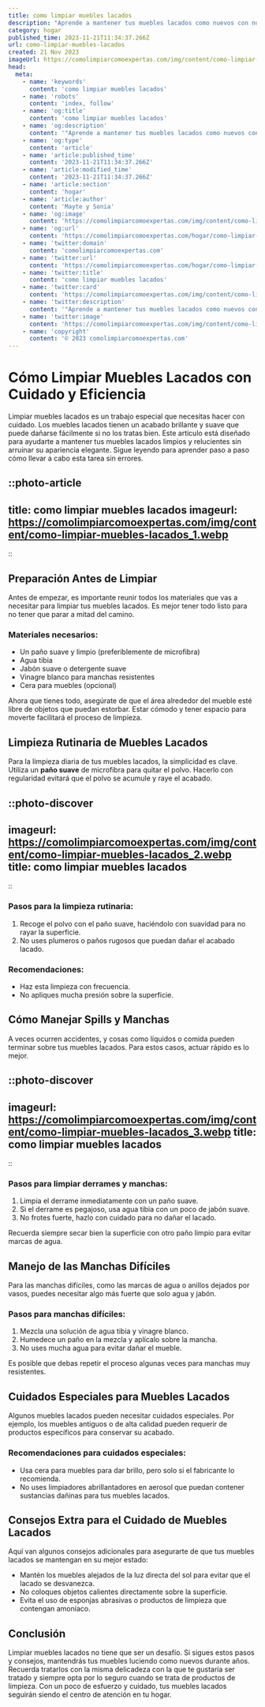 ```yaml
---
title: como limpiar muebles lacados
description: "Aprende a mantener tus muebles lacados como nuevos con nuestros consejos prácticos y sencillos para una limpieza eficaz y delicada."
category: hogar
published_time: 2023-11-21T11:34:37.266Z
url: como-limpiar-muebles-lacados
created: 21 Nov 2023
imageUrl: https://comolimpiarcomoexpertas.com/img/content/como-limpiar-muebles-lacados_1.webp
head:
  meta:
    - name: 'keywords'
      content: 'como limpiar muebles lacados'
    - name: 'robots'
      content: 'index, follow'
    - name: 'og:title'
      content: 'como limpiar muebles lacados'
    - name: 'og:description'
      content: '"Aprende a mantener tus muebles lacados como nuevos con nuestros consejos prácticos y sencillos para una limpieza eficaz y delicada."'
    - name: 'og:type'
      content: 'article'
    - name: 'article:published_time'
      content: '2023-11-21T11:34:37.266Z'
    - name: 'article:modified_time'
      content: '2023-11-21T11:34:37.266Z'
    - name: 'article:section'
      content: 'hogar'
    - name: 'article:author'
      content: 'Mayte y Sonia'
    - name: 'og:image'
      content: 'https://comolimpiarcomoexpertas.com/img/content/como-limpiar-muebles-lacados_3.webp'
    - name: 'og:url'
      content: 'https://comolimpiarcomoexpertas.com/hogar/como-limpiar-muebles-lacados'
    - name: 'twitter:domain'
      content: 'comolimpiarcomoexpertas.com'
    - name: 'twitter:url'
      content: 'https://comolimpiarcomoexpertas.com/hogar/como-limpiar-muebles-lacados'
    - name: 'twitter:title'
      content: 'como limpiar muebles lacados'
    - name: 'twitter:card'
      content: 'https://comolimpiarcomoexpertas.com/img/content/como-limpiar-muebles-lacados_3.webp'
    - name: 'twitter:description'
      content: '"Aprende a mantener tus muebles lacados como nuevos con nuestros consejos prácticos y sencillos para una limpieza eficaz y delicada."'
    - name: 'twitter:image'
      content: 'https://comolimpiarcomoexpertas.com/img/content/como-limpiar-muebles-lacados_3.webp'
    - name: 'copyright'
      content: '© 2023 comolimpiarcomoexpertas.com'
---
```

# Cómo Limpiar Muebles Lacados con Cuidado y Eficiencia

Limpiar muebles lacados es un trabajo especial que necesitas hacer con cuidado. Los muebles lacados tienen un acabado brillante y suave que puede dañarse fácilmente si no los tratas bien. Este artículo está diseñado para ayudarte a mantener tus muebles lacados limpios y relucientes sin arruinar su apariencia elegante. Sigue leyendo para aprender paso a paso cómo llevar a cabo esta tarea sin errores.

::photo-article
---
title: como limpiar muebles lacados
imageurl: https://comolimpiarcomoexpertas.com/img/content/como-limpiar-muebles-lacados_1.webp
---
::

## Preparación Antes de Limpiar

Antes de empezar, es importante reunir todos los materiales que vas a necesitar para limpiar tus muebles lacados. Es mejor tener todo listo para no tener que parar a mitad del camino.

### Materiales necesarios:

- Un paño suave y limpio (preferiblemente de microfibra)
- Agua tibia
- Jabón suave o detergente suave
- Vinagre blanco para manchas resistentes
- Cera para muebles (opcional)

Ahora que tienes todo, asegúrate de que el área alrededor del mueble esté libre de objetos que puedan estorbar. Estar cómodo y tener espacio para moverte facilitará el proceso de limpieza.

## Limpieza Rutinaria de Muebles Lacados

Para la limpieza diaria de tus muebles lacados, la simplicidad es clave. Utiliza un **paño suave** de microfibra para quitar el polvo. Hacerlo con regularidad evitará que el polvo se acumule y raye el acabado.


::photo-discover
---
imageurl: https://comolimpiarcomoexpertas.com/img/content/como-limpiar-muebles-lacados_2.webp
title: como limpiar muebles lacados
---
::

### Pasos para la limpieza rutinaria:

1. Recoge el polvo con el paño suave, haciéndolo con suavidad para no rayar la superficie.
2. No uses plumeros o paños rugosos que puedan dañar el acabado lacado.

### Recomendaciones:

- Haz esta limpieza con frecuencia.
- No apliques mucha presión sobre la superficie.

## Cómo Manejar Spills y Manchas

A veces ocurren accidentes, y cosas como líquidos o comida pueden terminar sobre tus muebles lacados. Para estos casos, actuar rápido es lo mejor.


::photo-discover
---
imageurl: https://comolimpiarcomoexpertas.com/img/content/como-limpiar-muebles-lacados_3.webp
title: como limpiar muebles lacados
---
::

### Pasos para limpiar derrames y manchas:

1. Limpia el derrame inmediatamente con un paño suave.
2. Si el derrame es pegajoso, usa agua tibia con un poco de jabón suave.
3. No frotes fuerte, hazlo con cuidado para no dañar el lacado.

Recuerda siempre secar bien la superficie con otro paño limpio para evitar marcas de agua.

## Manejo de las Manchas Difíciles

Para las manchas difíciles, como las marcas de agua o anillos dejados por vasos, puedes necesitar algo más fuerte que solo agua y jabón.

### Pasos para manchas difíciles:

1. Mezcla una solución de agua tibia y vinagre blanco.
2. Humedece un paño en la mezcla y aplícalo sobre la mancha.
3. No uses mucha agua para evitar dañar el mueble.

Es posible que debas repetir el proceso algunas veces para manchas muy resistentes.

## Cuidados Especiales para Muebles Lacados

Algunos muebles lacados pueden necesitar cuidados especiales. Por ejemplo, los muebles antiguos o de alta calidad pueden requerir de productos específicos para conservar su acabado.

### Recomendaciones para cuidados especiales:

- Usa cera para muebles para dar brillo, pero solo si el fabricante lo recomienda.
- No uses limpiadores abrillantadores en aerosol que puedan contener sustancias dañinas para tus muebles lacados.

## Consejos Extra para el Cuidado de Muebles Lacados

Aquí van algunos consejos adicionales para asegurarte de que tus muebles lacados se mantengan en su mejor estado:

- Mantén los muebles alejados de la luz directa del sol para evitar que el lacado se desvanezca.
- No coloques objetos calientes directamente sobre la superficie.
- Evita el uso de esponjas abrasivas o productos de limpieza que contengan amoníaco.

## Conclusión

Limpiar muebles lacados no tiene que ser un desafío. Si sigues estos pasos y consejos, mantendrás tus muebles luciendo como nuevos durante años. Recuerda tratarlos con la misma delicadeza con la que te gustaría ser tratado y siempre opta por lo seguro cuando se trata de productos de limpieza. Con un poco de esfuerzo y cuidado, tus muebles lacados seguirán siendo el centro de atención en tu hogar.